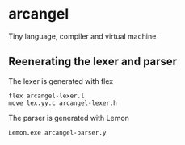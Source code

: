 # arcangel
Tiny language, compiler and virtual machine

## Reenerating the lexer and parser
The lexer is generated with flex
```
flex arcangel-lexer.l
move lex.yy.c arcangel-lexer.h
```
The parser is generated with Lemon
```
Lemon.exe arcangel-parser.y
```
